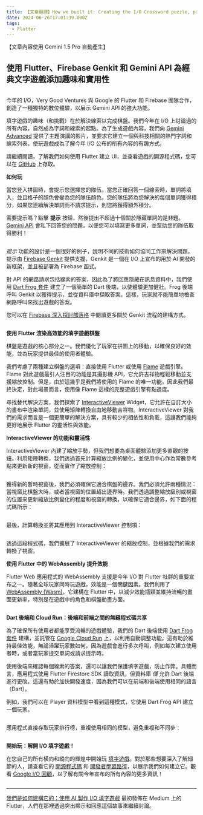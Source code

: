 ```yaml
---
title: 【文章翻譯】How we built it: Creating the I/O Crossword puzzle, powered by AI
date: 2024-06-26T17:01:39.000Z
tags:
  - Flutter
---
```


【文章內容使用 Gemini 1.5 Pro 自動產生】

## 使用 Flutter、Firebase Genkit 和 Gemini API 為經典文字遊戲添加趣味和實用性

<figure>
<img alt="" src="https://cdn-images-1.medium.com/max/1024/0*4ylubp836_tc4Nni" />
</figure>

今年的 I/O，Very Good Ventures 與 Google 的 Flutter 和 Firebase 團隊合作，創造了一種獨特的數位體驗，以展示 Gemini API 的強大功能。

填字遊戲的趣味（和挑戰）在於解決線索以完成棋盤。我們今年在 I/O 上討論過的所有內容，自然成為字詞和線索的起點。為了生成遊戲內容，我們向 [Gemini Advanced](https://gemini.google.com/) 提供了主題演講的影片，並要求它建立一個與科技相關的熱門字詞和線索列表，使玩遊戲成為了解今年 I/O 公布的所有內容的有趣方式。

請繼續閱讀，了解我們如何使用 Flutter 建立 UI，並查看遊戲的開源程式碼，您可以在 [GitHub](https://github.com/VGVentures/io_crossword) 上存取。

**如何玩**

當您登入拼圖時，會提示您選擇您的隊伍。當您正確回答一個線索時，單詞將填入，並且格子的顏色會變為您的隊伍顏色。您的隊伍將為您解決的每個單詞獲得積分，如果您連續解決單詞而不請求提示，則您將獲得額外積分。

需要提示嗎？點擊 **提示** 按鈕，然後提出不超過十個關於隱藏單詞的是非題。[Gemini API](https://ai.google.dev/) 會私下回答您的問題，以便您可以填寫更多單詞，並幫助您的隊伍取得勝利！

<figure>
<img alt="" src="https://cdn-images-1.medium.com/max/1024/0*1aAyHb71XpChgH6R" />
</figure>

*提示* 功能的設計是一個很好的例子，說明不同的技術如何協同工作來解決問題。提示由 [Firebase Genkit](https://firebase.google.com/docs/genkit) 提供支援，Genkit 是一個在 I/O 上宣布的用於 AI 開發的新框架，並且被部署為 Firebase 函式。

對 API 的網路請求包括線索的答案，因此為了將回應隱藏在訊息資料中，我們使用 [Dart Frog 套件](https://pub.dev/packages/dart_frog) 建立了一個簡單的 Dart 後端，以使體驗更加健壯。Frog 後端呼叫 Genkit 以獲得提示，並從資料庫中擷取答案。這樣，玩家就不能簡單地檢查網路呼叫來找出遊戲的答案。

您可以在 [Firebase 深入探討部落格](https://firebase.blog/posts/2024/06/ai-powered-crossword-genkit) 中閱讀更多關於 Genkit 流程的建構方式。

<figure>
<img alt="" src="https://cdn-images-1.medium.com/max/1024/0*5i_oBZnXJonFcLc5" />
</figure>

**使用 Flutter 渲染高效能的填字遊戲棋盤**

棋盤是遊戲的核心部分之一。我們優化了玩家在拼圖上的移動，以確保良好的效能，並為玩家提供最佳的使用者體驗。

我們考慮了兩種建立棋盤的選項：直接使用 Flutter 或使用 [Flame](https://flame-engine.org/) 遊戲引擎。Flame 對此遊戲最引人注目的功能是其攝影機 API，它允許吉祥物輕鬆移動並支援縮放控制。但是，由於這幾乎是我們將使用的 Flame 的唯一功能，因此我們最終決定，對此場景而言，使用像 Flame 這樣的完整遊戲引擎有點過度。

尋找替代解決方案，我們探索了 [InteractiveViewer](https://api.flutter.dev/flutter/widgets/InteractiveViewer-class.html) Widget，它允許在自訂大小的畫布中渲染單詞，並使用矩陣轉換自由地移動吉祥物。InteractiveViewer 對我們的需求而言是一個更簡單的解決方案，具有較少的相依性和負載，這讓我們能夠更好地展示 Flutter 的靈活性與效能。

**InteractiveViewer 的功能和靈活性**

InteractiveViewer 內建了縮放手勢，但我們想要為桌面體驗添加更多直觀的按鈕。利用矩陣轉換，我們透過首先計算縮放比例的變化，並使用中心作為常數參考點來更新新的視窗，從而實作了縮放控制：

<figure>
<img alt="" src="https://cdn-images-1.medium.com/max/1024/0*D0vBnIvT4TKXnRnG" />
</figure>

獲得新的暫時視窗後，我們必須確保它適合棋盤的邊界。我們必須允許兩種情況：當視窗比棋盤大時，或者當視窗的位置超出邊界時。我們透過調整縮放級別或視窗的位置來更新縮放比例變化的程度和視窗的轉換，以確保它適合邊界，如下面的程式碼所示：

<figure>
<img alt="" src="https://cdn-images-1.medium.com/max/1024/0*wpfH-WuFnd984LEW" />
</figure>

最後，計算轉換並將其應用到 InteractiveViewer 控制項：

<figure>
<img alt="" src="https://cdn-images-1.medium.com/max/1024/0*Sf93caUyyPq4OKKa" />
</figure>

透過這段程式碼，我們擴展了 InteractiveViewer 的縮放控制，並根據我們的需求轉換了視窗。

**使用 Flutter 中的 WebAssembly 提升效能**

Flutter Web 應用程式的 WebAssembly 支援是今年 I/O 對 Flutter 社群的重要宣布之一。隨著全球玩家同時玩遊戲，效能是一個關鍵因素。我們利用了 [WebAssembly (Wasm)](https://docs.flutter.dev/platform-integration/web/wasm)，它建構在 Flutter 中，以減少效能瓶頸並維持流暢的畫面更新率，特別是在遊戲中的角色和棋盤動畫方面。

<figure>
<img alt="" src="https://cdn-images-1.medium.com/max/719/0*Nyoq1GrKd0eFce-M" />
</figure>

**Dart 後端和 Cloud Run：後端和前端之間的無縫程式碼共享**

為了確保所有使用者都能享受流暢的遊戲體驗，我們的 Dart 後端使用 [Dart Frog 套件](https://pub.dev/packages/dart_frog) 建構，並託管在 [Google Cloud Run](https://dartfrog.vgv.dev/docs/deploy/google-cloud-run) 上，以利用自動調整功能。這有助於維持最佳效能，無論活躍玩家數如何，因為遊戲會進行多次呼叫，例如每次建立使用者時，或者當玩家提交單詞或請求提示時。

使用後端來確認每個線索的答案，還可以讓我們保護填字遊戲，防止作弊。具體而言，應用程式使用 Flutter Firestore SDK 讀取資訊，但資料庫 *僅* 允許 Dart 後端進行更改。這還有助於加快開發速度，因為我們可以在前端和後端使用相同的語言（Dart）。

例如，我們可以在 Player 資料模型中看到這種模式，它使用 Dart Frog API 建立一個玩家。

<figure>
<img alt="" src="https://cdn-images-1.medium.com/max/1024/0*s1G59HNBAWqoq0xt" />
</figure>

應用程式直接存取玩家排行榜，重複使用相同的模型，避免重複和不同步：

<figure>
<img alt="" src="https://cdn-images-1.medium.com/max/1024/0*538Moipv7JTPricT" />
</figure>

**開始玩：解開 I/O 填字遊戲！**

在您自己的所有橫向和縱向的輝煌中開始玩 [填字遊戲](https://crossword.withgoogle.com/)。對於那些想要深入了解細節的人，請查看它的 [開源程式碼](https://github.com/VGVentures/io_crossword) 和 [開發者學習路徑](https://developers.google.com/learn/pathways/solution-crossword)，以展示我們如何建立它。觀看 [Google I/O 回顧](https://www.youtube.com/watch?v=xKmEOXZsU_0)，以了解有關今年宣布的所有內容的更多資訊！

<img src="https://medium.com/_/stat?event=post.clientViewed&referrerSource=full_rss&postId=2210e39b04b9" width="1" height="1" alt=""><hr><p><a href="https://medium.com/flutter/how-we-built-it-creating-the-i-o-crossword-puzzle-powered-by-ai-2210e39b04b9">我們是如何建構它的：使用 AI 製作 I/O 填字遊戲</a> 最初發佈在 Medium 上的 Flutter，人們在那裡透過突出顯示和回應這個故事來繼續討論。</p>
